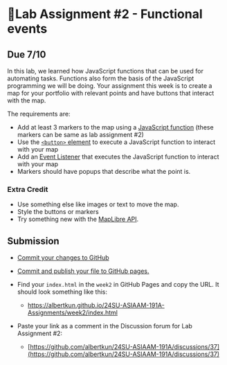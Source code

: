# 📝Lab Assignment #2 - Functional events

## Due 7/10

In this lab, we learned how JavaScript functions that can be used for automating tasks. Functions also form the basis of the JavaScript programming we will be doing. Your assignment this week is to create a map for your portfolio with relevant points and have buttons that interact with the map.

The requirements are:

- Add at least 3 markers to the map using a [JavaScript function](https://developer.mozilla.org/en-US/docs/Web/JavaScript/Reference/Global_Objects/Function/Function) (these markers can be same as lab assignment #2)
- Use the [`<button>` element](https://developer.mozilla.org/en-US/docs/Web/HTML/Element/button) to execute a JavaScript function to interact with your map 
- Add an [Event Listener](https://developer.mozilla.org/en-US/docs/Learn/JavaScript/Building_blocks/Events#what_is_an_event) that executes the JavaScript function to interact with your map
- Markers should have popups that describe what the point is.


### Extra Credit

- Use something else like images or text to move the map.
- Style the buttons or markers
- Try something new with the [MapLibre API](https://maplibre.org/maplibre-gl-js/docs/examples/).

## Submission

- [Commit your changes to GitHub](../../labs/week1/3.md)

- [Commit and publish your file to GitHub pages.](../../labs/week1/4.md#using-github-pages)

- Find your `index.html` in the `week2` in GitHub Pages and copy the URL. It should look something like this:
  - https://albertkun.github.io/24SU-ASIAAM-191A-Assignments/week2/index.html

- Paste your link as a comment in the Discussion forum for Lab Assignment #2:
  - [https://github.com/albertkun/24SU-ASIAAM-191A/discussions/37](https://github.com/albertkun/24SU-ASIAAM-191A/discussions/37)
